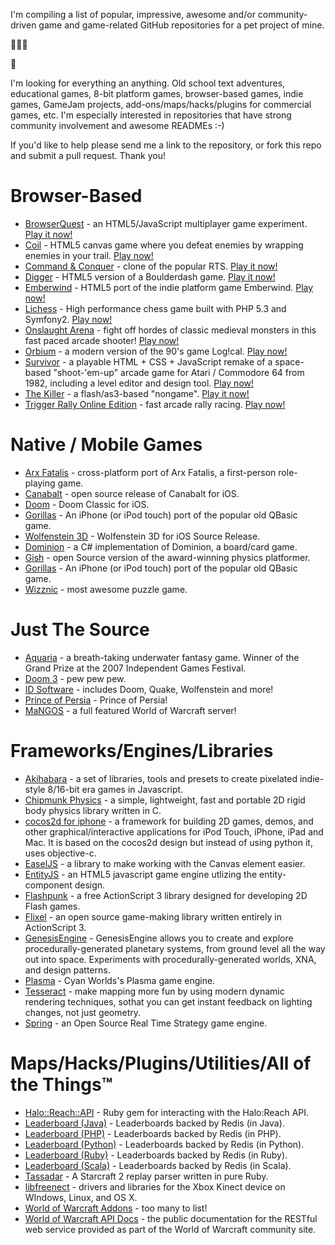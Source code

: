 I'm compiling a list of popular, impressive, awesome and/or community-driven game and game-related GitHub repositories for a pet project of mine.

:space_invader::space_invader::space_invader:

:rocket:

I'm looking for everything an anything. Old school text adventures, educational games, 8-bit platform games, browser-based games, indie games, GameJam projects, add-ons/maps/hacks/plugins for commercial games, etc. I'm especially interested in repositories that have strong community involvement and awesome READMEs :-)

If you'd like to help please send me a link to the repository, or fork this repo and submit a pull request. Thank you!

# Browser-Based

* [BrowserQuest](https://github.com/mozilla/BrowserQuest) - an HTML5/JavaScript multiplayer game experiment. [Play it now!](http://browserquest.mozilla.org/)
* [Coil](https://github.com/hakimel/Coil) - HTML5 canvas game where you defeat enemies by wrapping enemies in your trail. [Play now!](http://hakim.se/experiments/html5/coil/)
* [Command & Conquer](https://github.com/adityaravishankar/command-and-conquer) - clone of the popular RTS. [Play it now!](http://www.adityaravishankar.com/projects/games/command-and-conquer/)
* [Digger](https://github.com/lutzroeder/digger) - HTML5 version of a Boulderdash game. [Play it now!](http://www.lutzroeder.com/html5/digger/)
* [Emberwind](https://github.com/operasoftware/Emberwind) - HTML5 port of the indie platform game Emberwind. [Play now!](http://operasoftware.github.com/Emberwind/)
* [Lichess](https://github.com/ornicar/lichess) - High performance chess game built with PHP 5.3 and Symfony2. [Play now!](http://en.lichess.org/)
* [Onslaught Arena](https://github.com/lostdecade/onslaught_arena) - fight off hordes of classic medieval monsters in this fast paced arcade shooter! [Play now!](http://arcade.lostdecadegames.com/onslaught_arena/)
* [Orbium](https://github.com/bni/orbium) - a modern version of the 90's game Log!cal. [Play now!](http://jsway.se/m/)
* [Survivor](https://github.com/scottschiller/SURVIVOR) - a playable HTML + CSS + JavaScript remake of a space-based "shoot-'em-up" arcade game for Atari / Commodore 64 from 1982, including a level editor and design tool. [Play now!](http://www.schillmania.com/survivor/)
* [The Killer](https://github.com/JordanMagnuson/The-Killer) - a flash/as3-based "nongame". [Play it now!](http://www.gametrekking.com/the-games/cambodia/the-killer/play-now)
* [Trigger Rally Online Edition](https://github.com/jareiko/TriggerRallyOE) - fast arcade rally racing. [Play now!](http://triggerrally.com/x/Preview/Arbusu/drive)

# Native / Mobile Games

* [Arx Fatalis](https://github.com/arx/ArxLibertatis) - cross-platform port of Arx Fatalis, a first-person role-playing game.
* [Canabalt](https://github.com/ericjohnson/canabalt-ios) - open source release of Canabalt for iOS.
* [Doom](https://github.com/id-Software/DOOM-iOS) - Doom Classic for iOS.
* [Gorillas](https://github.com/Lyndir/Gorillas) - An iPhone (or iPod touch) port of the popular old QBasic game.
* [Wolfenstein 3D](https://github.com/id-Software/Wolf3D-iOS) - Wolfenstein 3D for iOS Source Release.
* [Dominion](https://github.com/paulbatum/Dominion) -  a C# implementation of Dominion, a board/card game.
* [Gish](https://github.com/blinry/gish) - open Source version of the award-winning physics platformer.
* [Gorillas](https://github.com/Lyndir/Gorillas) - An iPhone (or iPod touch) port of the popular old QBasic game.
* [Wizznic](https://github.com/DusteDdk/Wizznic) - most awesome puzzle game.

# Just The Source

* [Aquaria](https://github.com/islocated/Aquaria) - a breath-taking underwater fantasy game. Winner of the Grand Prize at the 2007 Independent Games Festival.
* [Doom 3](https://github.com/TTimo/doom3.gpl) - pew pew pew.
* [ID Software](https://github.com/id-Software) - includes Doom, Quake, Wolfenstein and more!
* [Prince of Persia](https://github.com/jmechner/Prince-of-Persia-Apple-II) - Prince of Persia!
* [MaNGOS](https://github.com/mangos/mangos) - a full featured World of Warcraft server!

# Frameworks/Engines/Libraries

* [Akihabara](https://github.com/Akihabara/akihabara) - a set of libraries, tools and presets to create pixelated indie-style 8/16-bit era games in Javascript.
* [Chipmunk Physics](https://github.com/slembcke/Chipmunk-Physics) - a simple, lightweight, fast and portable 2D rigid body physics library written in C.
* [cocos2d for iphone](https://github.com/cocos2d/cocos2d-iphone) - a framework for building 2D games, demos, and other graphical/interactive applications for iPod Touch, iPhone, iPad and Mac. It is based on the cocos2d design but instead of using python it, uses objective-c.
* [EaselJS](https://github.com/gskinner/EaselJS) - a library to make working with the Canvas element easier.
* [EntityJS](https://github.com/bendangelo/entityjs) - an HTML5 javascript game engine utlizing the entity-component design.
* [Flashpunk](https://github.com/Draknek/FlashPunk) - a free ActionScript 3 library designed for developing 2D Flash games.
* [Flixel](https://github.com/AdamAtomic/flixel) - an open source game-making library written entirely in ActionScript 3.
* [GenesisEngine](https://github.com/SaintGimp/GenesisEngine) - GenesisEngine allows you to create and explore procedurally-generated planetary systems, from ground level all the way out into space. Experiments with procedurally-generated worlds, XNA, and design patterns.
* [Plasma](https://github.com/H-uru/Plasma) - Cyan Worlds's Plasma game engine.
* [Tesseract](https://github.com/lsalzman/tesseract) - make mapping more fun by using modern dynamic rendering techniques, sothat you can get instant feedback on lighting changes, not just geometry.
* [Spring](https://github.com/spring/spring) - an Open Source Real Time Strategy game engine.

# Maps/Hacks/Plugins/Utilities/All of the Things™

* [Halo::Reach::API](https://github.com/agoragames/halo-reach-api) - Ruby gem for interacting with the Halo:Reach API.
* [Leaderboard (Java)](https://github.com/agoragames/java-leaderboard) - Leaderboards backed by Redis (in Java).
* [Leaderboard (PHP)](https://github.com/agoragames/php-leaderboard) - Leaderboards backed by Redis (in PHP).
* [Leaderboard (Python)](https://github.com/agoragames/python-leaderboard) - Leaderboards backed by Redis (in Python).
* [Leaderboard (Ruby)](https://github.com/agoragames/leaderboard) - Leaderboards backed by Redis (in Ruby).
* [Leaderboard (Scala)](https://github.com/agoragames/scala-leaderboard) - Leaderboards backed by Redis (in Scala).
* [Tassadar](https://github.com/agoragames/tassadar) - A Starcraft 2 replay parser written in pure Ruby.
* [libfreenect](https://github.com/OpenKinect/libfreenect) - drivers and libraries for the Xbox Kinect device on WIndows, Linux, and OS X.
* [World of Warcraft Addons](https://github.com/tekkub) - too many to list!
* [World of Warcraft API Docs](https://github.com/Blizzard/api-wow-docs) - the public documentation for the RESTful web service provided as part of the World of Warcraft community site.